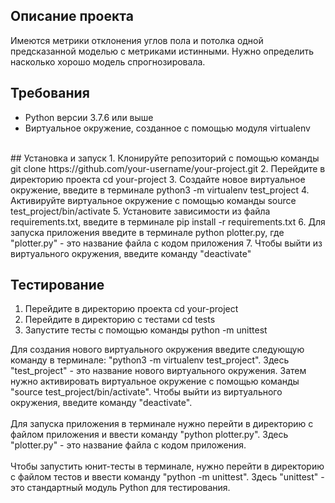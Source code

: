## Описание проекта<br>
Имеются метрики отклонения углов пола и потолка одной предсказанной моделью с метриками истинными. Нужно определить насколько хорошо модель спрогнозировала.<br>
## Требования
- Python версии 3.7.6 или выше
- Виртуальное окружение, созданное с помощью модуля virtualenv
<br>
## Установка и запуск
1. Клонируйте репозиторий с помощью команды git clone https://github.com/your-username/your-project.git
2. Перейдите в директорию проекта cd your-project
3. Создайте новое виртуальное окружение, введите в терминале python3 -m virtualenv test_project
4. Активируйте виртуальное окружение с помощью команды source test_project/bin/activate
5. Установите зависимости из файла requirements.txt, введите в терминале pip install -r requirements.txt
6. Для запуска приложения введите в терминале python plotter.py, где "plotter.py" - это название файла с кодом приложения
7. Чтобы выйти из виртуального окружения, введите команду "deactivate"

## Тестирование
1. Перейдите в директорию проекта cd your-project
2. Перейдите в директорию с тестами cd tests
3. Запустите тесты с помощью команды python -m unittest


Для создания нового виртуального окружения введите следующую команду в терминале: "python3 -m virtualenv test_project". Здесь "test_project" - это название нового виртуального окружения. Затем нужно активировать виртуальное окружение с помощью команды "source test_project/bin/activate". Чтобы выйти из виртуального окружения, введите команду "deactivate".<br>
<br>
Для запуска приложения в терминале нужно перейти в директорию с файлом приложения и ввести команду "python plotter.py". Здесь "plotter.py" - это название файла с кодом приложения.<br>
<br>
Чтобы запустить юнит-тесты в терминале, нужно перейти в директорию с файлом тестов и ввести команду "python -m unittest". Здесь "unittest" - это стандартный модуль Python для тестирования.
